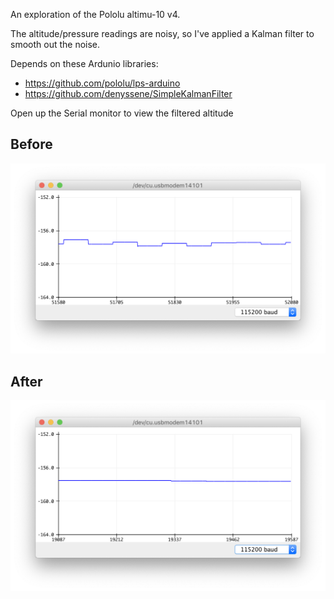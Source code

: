 
An exploration of the Pololu altimu-10 v4.

The altitude/pressure readings are noisy, so I've applied a Kalman filter to smooth out the noise.

Depends on these Ardunio libraries:
- https://github.com/pololu/lps-arduino
- https://github.com/denyssene/SimpleKalmanFilter


Open up the Serial monitor to view the filtered altitude

## Before
![Without the filter](without-filter.png)

## After
![With the filter](with-filter.png)
